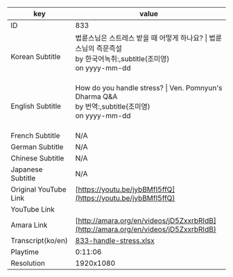 |  key  |  value  |
|-------|---------|
| ID            | 833 |
| Korean Subtitle | 법륜스님은 스트레스 받을 때 어떻게 하나요? \| 법륜스님의 즉문즉설<br>by 한국어녹취:,subtitle(조미영)<br>on yyyy-mm-dd<br><br>|
| English Subtitle | How do you handle stress? \| Ven. Pomnyun's Dharma Q&A<br>by 번역:,subtitle(조미영)<br>on yyyy-mm-dd<br><br>|
| French Subtitle | N/A |
| German Subtitle | N/A |
| Chinese Subtitle | N/A |
| Japanese Subtitle | N/A |
| Original YouTube Link  | [https://youtu.be/jybBMfI5ffQ](https://youtu.be/jybBMfI5ffQ) |
| YouTube Link  |  |
| Amara Link    | [http://amara.org/en/videos/jD5ZxxrbRIdB](http://amara.org/en/videos/jD5ZxxrbRIdB) |
| Transcript(ko/en) | [833-handle-stress.xlsx](https://github.com/jungtosociety/dharma-qna/raw/master/sub/833/833-handle-stress.xlsx) |
| Playtime | 0:11:06 |
| Resolution | 1920x1080|
